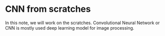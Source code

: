 # CNN from scratches 
In this note, we will work on the scratches.
Convolutional Neural Network or CNN is mostly used deep learning model for image processing.